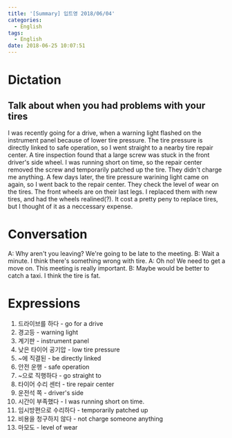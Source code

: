 ```yaml
---
title: '[Summary] 입트영 2018/06/04'
categories:
  - English
tags:
  - English
date: 2018-06-25 10:07:51
---
```


# Dictation
## Talk about when you had problems with your tires

I was recently going for a drive, when a warning light flashed on the instrument panel because of lower tire pressure. The tire pressure is directly linked to safe operation, so I went straight to a nearby tire repair center. A tire inspection found that a large screw was stuck in the front driver's side wheel. I was running short on time, so the repair center removed the screw and temporarily patched up the tire. They didn't charge me anything. A few days later, the tire pressure warining light came on again, so I went back to the repair center. They check the level of wear on the tires. The front wheels are on their last legs. I replaced them with new tires, and had the wheels realined(?). It cost a pretty peny to replace tires, but I thought of it as a neccessary expense.

# Conversation
A: Why aren't you leaving? We're going to be late to the meeting.
B: Wait a minute. I think there's something wrong with tire.
A: Oh no! We need to get a move on. This meeting is really important.
B: Maybe would be better to catch a taxi. I think the tire is fat.

# Expressions
1. 드라이브를 하다 - go for a drive
2. 경고등 - warning light
3. 계기판 - instrument panel
4. 낮은 타이어 공기압 - low tire pressure
5. ~에 직결된 - be directly linked
6. 안전 운행 - safe operation
7. ~으로 직행하다 - go straight to
8. 타이어 수리 센터 - tire repair center
9. 운전석 쪽 - driver's side
10. 시간이 부족했다 - I was running short on time.
11. 임시방편으로 수리하다 - temporarily patched up
12. 비용을 청구하지 않다 - not charge someone anything
13. 마모도 - level of wear